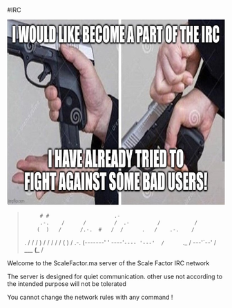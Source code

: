 
#IRC 

<p align="center">
	<img  src="./res/7yy7c2.jpg"  width="785" height="430" />
</p>

>  		   # #                     .-                                  
>          .-.    /      /         /  .-         /           /         
>         (  )   /      /.-.  #   /  /      .   /    .-.    /          
>  .        /   /     /    ) /   /  /      /   /    (   )  /       .-. 
>  (-------'   ' ----'`---- '---'  /      `._ /  ---'`--' / ___ __(___ 
>                                 /                                    

Welcome to the ScaleFactor.ma server of the Scale Factor IRC network 

The server is designed for quiet communication.
other use not according to the intended purpose will not be tolerated 

You cannot change the network rules with any command ! 
